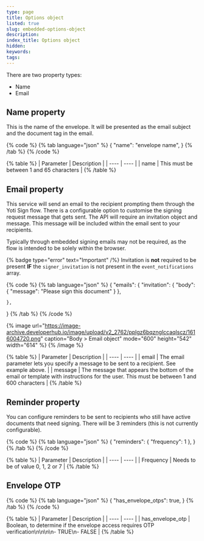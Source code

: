 ```yaml
---
type: page
title: Options object
listed: true
slug: embedded-options-object
description: 
index_title: Options object
hidden: 
keywords: 
tags: 
---
```


There are two property types:

- Name
- Email

## Name property

This is the name of the envelope. It will be presented as the email subject and the document tag in the email.

{% code %}
{% tab language="json" %}
{
    "name": "envelope name",
}
{% /tab %}
{% /code %}

{% table %}
| Parameter | Description | 
| ---- | ---- | 
| name | This must be between 1 and 65 characters | 
{% /table %}

## Email property

This service will send an email to the recipient prompting them through the Yoti Sign flow. There is a configurable option to customise the signing request message that gets sent. The API will require an invitation object and message. This message will be included within the email sent to your recipients.

Typically through embedded signing emails may not be required, as the flow is intended to be solely within the browser.

{% badge type="error" text="Important" /%} Invitation is **not** required to be present **IF** the `signer_invitation` is not present in the `event_notifications` array.

{% code %}
{% tab language="json" %}
{
    "emails": {
        "invitation": {
            "body": {
                "message": "Please sign this document"
            }
        },

    },
}
{% /tab %}
{% /code %}

{% image url="https://image-archive.developerhub.io/image/upload/v2_2762/pplgz6bqznglccaqlscz/1616004720.png" caption="Body &gt; Email object" mode="600" height="542" width="614" %}
{% /image %}

{% table %}
| Parameter | Description | 
| ---- | ---- | 
| email | The email parameter lets you specify a message to be sent to a recipient. See example above. | 
| message | The message that appears the bottom of the email or template with instructions for the user. This must be between 1 and 600 characters | 
{% /table %}

## Reminder property

You can configure reminders to be sent to recipients who still have active documents that need signing. There will be 3 reminders (this is not currently configurable).

{% code %}
{% tab language="json" %}
{
      "reminders": {
          "frequency": 1
      },
}
{% /tab %}
{% /code %}

{% table %}
| Parameter | Description | 
| ---- | ---- | 
| Frequency | Needs to be of value 0, 1, 2 or 7 | 
{% /table %}

## Envelope OTP

{% code %}
{% tab language="json" %}
{
  "has_envelope_otps": true,
}
{% /tab %}
{% /code %}

{% table %}
| Parameter | Description | 
| ---- | ---- | 
| has_envelope_otp | Boolean, to determine if the envelope access requires OTP verification\n\n\n\n- TRUE\n- FALSE | 
{% /table %}